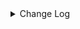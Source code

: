 <details><summary> Change Log </summary>

| Change | Commit | Version |
| --- | --- | --- |
|[Improve][API] Optimize the enumerator API semantics and reduce lock calls at the connector level (#9671)|https://github.com/apache/seatunnel/commit/9212a77140|2.3.12|
|[improve] pulsar options (#9180)|https://github.com/apache/seatunnel/commit/26a2160c80|2.3.12|
|[Feature][Checkpoint] Add check script for source/sink state class serialVersionUID missing (#9118)|https://github.com/apache/seatunnel/commit/4f5adeb1c7|2.3.11|
|[Improve] restruct connector common options (#8634)|https://github.com/apache/seatunnel/commit/f3499a6eeb|2.3.10|
|[Improve][dist]add shade check rule (#8136)|https://github.com/apache/seatunnel/commit/51ef800016|2.3.9|
|[Feature][Restapi] Allow metrics information to be associated to logical plan nodes (#7786)|https://github.com/apache/seatunnel/commit/6b7c53d03c|2.3.9|
|[Improve][API] Make sure the table name in TablePath not be null (#7252)|https://github.com/apache/seatunnel/commit/764d8b0bc8|2.3.7|
|[Feature][Kafka] Support multi-table source read  (#5992)|https://github.com/apache/seatunnel/commit/60104602d1|2.3.6|
|[PulsarSource]Improve pulsar throughput performance. (#6234)|https://github.com/apache/seatunnel/commit/37461f4f3e|2.3.4|
|[Feature][Connector-v2][PulsarSink]Add Pulsar Sink Connector. (#4382)|https://github.com/apache/seatunnel/commit/543d2c5086|2.3.4|
|[Chore] Remove useless DeserializationFormatFactory and its implement (#5880)|https://github.com/apache/seatunnel/commit/f0511544ff|2.3.4|
|fix: update IDENTIFIER = Pulsar for pulsar-datasource on project:seatunnel-web (#5852)|https://github.com/apache/seatunnel/commit/3b6de3743e|2.3.4|
|[Improve][Common] Introduce new error define rule (#5793)|https://github.com/apache/seatunnel/commit/9d1b2582b2|2.3.4|
|Support config column/primaryKey/constraintKey in schema (#5564)|https://github.com/apache/seatunnel/commit/eac76b4e50|2.3.4|
|[Improve][CheckStyle] Remove useless &#x27;SuppressWarnings&#x27; annotation of checkstyle. (#5260)|https://github.com/apache/seatunnel/commit/51c0d709ba|2.3.4|
|[Hotfix] Fix com.google.common.base.Preconditions to seatunnel shade one (#5284)|https://github.com/apache/seatunnel/commit/ed5eadcf73|2.3.3|
|[Feature][Json-format] support read format for pulsar (#4111)|https://github.com/apache/seatunnel/commit/7d61ae93e7|2.3.2|
|[hotfix][pulsar] Fix the bug that can&#x27;t consume messages all the time. (#4125)|https://github.com/apache/seatunnel/commit/a6705cc5bf|2.3.2|
|[Feature] add cdc multiple table support &amp; fix zeta bug|https://github.com/apache/seatunnel/commit/533ff2c2fa|2.3.1|
|[hotfix][pulsar] PulsarSource consumer ack exception. (#4237)|https://github.com/apache/seatunnel/commit/9725d675da|2.3.1|
|Merge branch &#x27;dev&#x27; into merge/cdc|https://github.com/apache/seatunnel/commit/4324ee1912|2.3.1|
|[Improve][Project] Code format with spotless plugin.|https://github.com/apache/seatunnel/commit/423b583038|2.3.1|
|[Improve][Connector-v2][Pulsar] Set the name of the pulsar consumption thread. (#4182)|https://github.com/apache/seatunnel/commit/e567203f7d|2.3.1|
|[improve][api] Refactoring schema parse (#4157)|https://github.com/apache/seatunnel/commit/b2f573a13e|2.3.1|
|[Improve][build] Give the maven module a human readable name (#4114)|https://github.com/apache/seatunnel/commit/d7cd601051|2.3.1|
|[Improve][Project] Code format with spotless plugin. (#4101)|https://github.com/apache/seatunnel/commit/a2ab166561|2.3.1|
|[Bug][Connector-v2][PulsarSource]Fix pulsar option topic-pattern bug. (#3989)|https://github.com/apache/seatunnel/commit/aee2c580ea|2.3.1|
|[Feature][Connector] add get source method to all source connector (#3846)|https://github.com/apache/seatunnel/commit/417178fb84|2.3.1|
|[Feature][API &amp; Connector &amp; Doc] add parallelism and column projection interface (#3829)|https://github.com/apache/seatunnel/commit/b9164b8ba1|2.3.1|
|[Improve][Connector-V2][Pulsar] Unified exception for Pulsar source &amp;… (#3590)|https://github.com/apache/seatunnel/commit/4fe9323419|2.3.0|
|[Hotfix][OptionRule] Fix option rule about all connectors (#3592)|https://github.com/apache/seatunnel/commit/226dc6a119|2.3.0|
|[Hotfix][Connector-V2][Pulsar] fix conditional options (#3504)|https://github.com/apache/seatunnel/commit/0066affacf|2.3.0|
|[Feature][Connector][pulsar] expose configurable options in Pulsar (#3341)|https://github.com/apache/seatunnel/commit/200faa7c29|2.3.0|
|[Connector] [Dependency] Add Miss Dependency Cassandra And Change Kudu Plugin Name (#3432)|https://github.com/apache/seatunnel/commit/6ac6a0a0cd|2.3.0|
|[chore] fix pulsar consumer comment error (#3356)|https://github.com/apache/seatunnel/commit/91e632c526|2.3.0|
|[Connector-V2] [ElasticSearch] Add ElasticSearch Source/Sink Factory (#3325)|https://github.com/apache/seatunnel/commit/38254e3f26|2.3.0|
|[hotfix][connector][pulsar] Fix not being able to mark #noMoreNewSplits when restoring (#2945)|https://github.com/apache/seatunnel/commit/5ad69076b3|2.3.0-beta|
|Move Handover to common module (#2877)|https://github.com/apache/seatunnel/commit/d94a874bcb|2.3.0-beta|
|[hotfix][connector-v2] fix pulsar source exceptions (#2820)|https://github.com/apache/seatunnel/commit/8ff0ba7015|2.2.0-beta|
|[#2606]Dependency management split (#2630)|https://github.com/apache/seatunnel/commit/fc047be69b|2.2.0-beta|
|[SeaTunnel]Simply seatunnel package pipeline. (#2563)|https://github.com/apache/seatunnel/commit/9d88b6221a|2.2.0-beta|
|[Improve][Connector-V2] Pulsar support user-defined schema (#2436)|https://github.com/apache/seatunnel/commit/16cabe6a35|2.2.0-beta|
|[improve][UT] Upgrade junit to 5.+ (#2305)|https://github.com/apache/seatunnel/commit/362319ff3e|2.2.0-beta|
|StateT of SeaTunnelSource should extend `Serializable` (#2214)|https://github.com/apache/seatunnel/commit/8c426ef850|2.2.0-beta|
|[doc][connector-v2] pulsar source options doc (#2128)|https://github.com/apache/seatunnel/commit/59ce8a2b32|2.2.0-beta|
|[api-draft][Optimize] Optimize module name (#2062)|https://github.com/apache/seatunnel/commit/f79e3112b1|2.2.0-beta|

</details>
